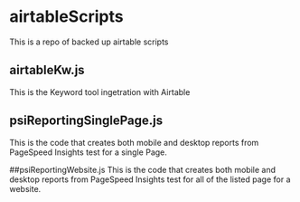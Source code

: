 # airtableScripts
This is a repo of backed up airtable scripts

## airtableKw.js
This is the Keyword tool ingetration with Airtable

## psiReportingSinglePage.js
This is the code that creates both mobile and desktop reports from PageSpeed Insights test for a single Page.

##psiReportingWebsite.js
This is the code that creates both mobile and desktop reports from PageSpeed Insights test for all of the listed page for a website.
